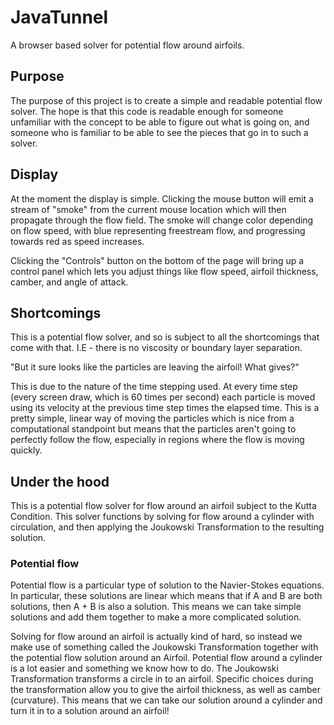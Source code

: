 # JavaTunnel
A browser based solver for potential flow around airfoils.

## Purpose

The purpose of this project is to create a simple and readable potential flow solver. The hope is that this code is readable enough for someone unfamiliar with the concept to be able to figure out what is going on, and someone who is familiar to be able to see the pieces that go in to such a solver.

## Display

At the moment the display is simple. Clicking the mouse button will emit a stream of "smoke" from the current mouse location which will then propagate through the flow field. The smoke will change color depending on flow speed, with blue representing freestream flow, and progressing towards red as speed increases.

Clicking the "Controls" button on the bottom of the page will bring up a control panel which lets you adjust things like flow speed, airfoil thickness, camber, and angle of attack.

## Shortcomings

This is a potential flow solver, and so is subject to all the shortcomings that come with that. I.E - there is no viscosity or boundary layer separation.

"But it sure looks like the particles are leaving the airfoil! What gives?"

This is due to the nature of the time stepping used. At every time step (every screen draw, which is 60 times per second) each particle is moved using its velocity at the previous time step times the elapsed time. This is a pretty simple, linear way of moving the particles which is nice from a computational standpoint but means that the particles aren't going to perfectly follow the flow, especially in regions where the flow is moving quickly.

## Under the hood

This is a potential flow solver for flow around an airfoil subject to the Kutta Condition. This solver functions by solving for flow around a cylinder with circulation, and then applying the Joukowski Transformation to the resulting solution.

### Potential flow

Potential flow is a particular type of solution to the Navier-Stokes equations. In particular, these solutions are linear which means that if A and B are both solutions, then A + B is also a solution. This means we can take simple solutions and add them together to make a more complicated solution.

Solving for flow around an airfoil is actually kind of hard, so instead we make use of something called the Joukowski Transformation together with the potential flow solution around an Airfoil. Potential flow around a cylinder is a lot easier and something we know how to do. The Joukowski Transformation transforms a circle in to an airfoil. Specific choices during the transformation allow you to give the airfoil thickness, as well as camber (curvature). This means that we can take our solution around a cylinder and turn it in to a solution around an airfoil!
